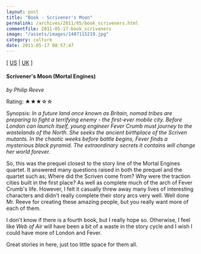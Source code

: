 ```yaml
---
layout: post
title: "Book - Scrivener's Moon"
permalink: /archives/2011/05/book_scriveners.html
commentfile: 2011-05-17-book_scriveners
image: "/assets/images/1407115219.jpg"
category: culture
date: 2011-05-17 08:57:47
---
```


\[ [US](http://www.amazon.com/o/asin/1407115219) | [UK](http://www.amazon.co.uk/o/asin/1407115219) \]

#### Scrivener's Moon (Mortal Engines)

<em>by Philip Reeve</em>

Rating: ★★★☆☆

<div class="book_synopsis" markdown="1">
Synopsis: <em> In a future land once known as Britain, nomad tribes are preparing to fight a terrifying enemy - the first-ever mobile city. Before London can launch itself, young engineer Fever Crumb must journey to the wastelands of the North. She seeks the ancient birthplace of the Scriven mutants. In the chaotic weeks before battle begins, Fever finds a mysterious black pyramid. The extraordinary secrets it contains will change her world forever.</em>
</div>

So, this was the prequel closest to the story line of the Mortal Engines quartet. It answered many questions raised in both the prequel and the quartet such as; Where did the Scriven come from? Why were the traction cities built in the first place? As well as complete much of the arch of Fever Crumb's life. However, I felt it casually threw away many lives of interesting characters and didn't really complete their story arcs very well. Well done Mr. Reeve for creating these amazing people, but you really want more of each of them.

I don't know if there is a fourth book, but I really hope so. Otherwise, I feel like _Web of Air_ will have been a bit of a waste in the story cycle and I wish I could have more of London and Fever.

Great stories in here, just too little space for them all.

